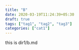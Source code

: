 ```yaml
---
title: "B"
date: 2020-03-19T11:24:39+05:30
draft: true
tags: ["tag1", "tag2", "tag3"]
categories: ["cat1"]
---
```


this is dir1/b.md